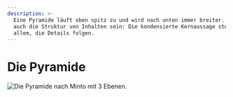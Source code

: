 ```yaml
---
description: >-
  Eine Pyramide läuft oben spitz zu und wird nach unten immer breiter. So sollte
  auch die Struktur von Inhalten sein: Die kondensierte Kernaussage steht über
  allem, die Details folgen.
---
```


# Die Pyramide

![Die Pyramide nach Minto mit 3 Ebenen.](../../../.gitbook/assets/pyramid\_minto\_plain.png)
